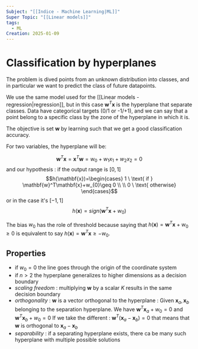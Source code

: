 ```yaml
---
Subject: "[[Indice - Machine Learning|ML]]"
Super Topic: "[[Linear models]]"
tags:
  - ML
Creation: 2025-01-09
---
```

# Classification by hyperplanes

The problem is dived points from an unknown distribution into classes, and in particular we want to predict the class of future datapoints.

We use the same model used for the [[Linear models - regression|regression]], but in this case $\mathbf{w}^T \mathbf{x}$ is the hyperplane that separate classes. Data have categorical targets (0/1 or -1/+1), and we can say that a point belong to a specific class by the zone of the hyperplane in which it is.

The objective is set $\mathbf{w}$ by learning such that we get a good classification accuracy.

For two variables, the hyperplane will be:

$$\mathbf{w}^T \mathbf{x}=\mathbf{x}^T \mathbf{w}=w_{0}+w_{1}x_{1}+w_{2}x_{2}=0$$
and our hypothesis :
	if the output range is $[0,1]$
$$h(\mathbf{x})=\begin{cases}
1 \ \text{ if } \mathbf{w}^T\mathbf{x}+w_{0}\geq 0 \\ \\
0 \ \text{ otherwise}
\end{cases}$$
	or in the case it's $[-1, 1]$
	$$h(\mathbf{x})=sign(\mathbf{w}^T\mathbf{x}+w_{0})$$

The bias $w_{0}$ has the role of threshold because saying that $h(\mathbf{x})=\mathbf{w}^T\mathbf{x}+w_{0}\geq0$ is equivalent to say $h(\mathbf{x})=\mathbf{w}^T\mathbf{x}\geq -w_{0}$.

## Properties
- if $w_{0}=0$ the line goes through the origin of the coordinate system
- if $n>2$ the hyperplane generalizes to higher dimensions as a decision boundary
- *scaling freedom* : multiplying $\mathbf{w}$ by a scalar $K$ results in the same decision boundary
- *orthogonality* : $\mathbf{w}$ is a vector orthogonal to the hyperplane :
	Given $\mathbf{x}_{a}, \mathbf{x}_{b}$ belonging to the separation hyperplane.
	We have $\mathbf{w}^T\mathbf{x}_{a}+w_{0}=0$ and $\mathbf{w}^T\mathbf{x}_{b}+w_{0}=0$
	If we take the different : $\mathbf{w}^T (\mathbf{x}_{a}-\mathbf{x}_{b})=0$ that means that $\mathbf{w}$ is orthogonal to $\mathbf{x}_{a}-\mathbf{x}_{b}$
- *separability* : if a separating hyperplane exists, there ca be many such hyperplane with multiple possible solutions